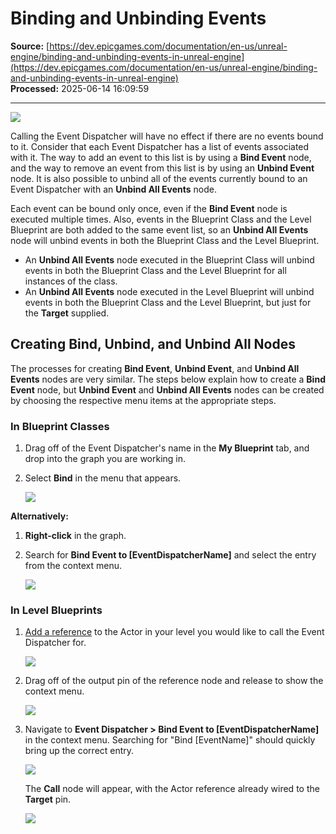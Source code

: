 # Binding and Unbinding Events

**Source:** [https://dev.epicgames.com/documentation/en-us/unreal-engine/binding-and-unbinding-events-in-unreal-engine](https://dev.epicgames.com/documentation/en-us/unreal-engine/binding-and-unbinding-events-in-unreal-engine)  
**Processed:** 2025-06-14 16:09:59

---

![](https://d1iv7db44yhgxn.cloudfront.net/documentation/images/e26bd094-b429-4c21-bdbf-00e617f2dfa4/bind_node.png)

Calling the Event Dispatcher will have no effect if there are no events bound to it. Consider that each Event Dispatcher has a list of events associated with it. The way to add an event to this list is by using a **Bind Event** node, and the way to remove an event from this list is by using an **Unbind Event** node. It is also possible to unbind all of the events currently bound to an Event Dispatcher with an **Unbind All Events** node.

Each event can be bound only once, even if the **Bind Event** node is executed multiple times. Also, events in the Blueprint Class and the Level Blueprint are both added to the same event list, so an **Unbind All Events** node will unbind events in both the Blueprint Class and the Level Blueprint.

-   An **Unbind All Events** node executed in the Blueprint Class will unbind events in both the Blueprint Class and the Level Blueprint for all instances of the class.
-   An **Unbind All Events** node executed in the Level Blueprint will unbind events in both the Blueprint Class and the Level Blueprint, but just for the **Target** supplied.

## Creating Bind, Unbind, and Unbind All Nodes

The processes for creating **Bind Event**, **Unbind Event**, and **Unbind All Events** nodes are very similar. The steps below explain how to create a **Bind Event** node, but **Unbind Event** and **Unbind All Events** nodes can be created by choosing the respective menu items at the appropriate steps.

### In Blueprint Classes

1.  Drag off of the Event Dispatcher's name in the **My Blueprint** tab, and drop into the graph you are working in.
    
2.  Select **Bind** in the menu that appears.
    
    ![](https://d1iv7db44yhgxn.cloudfront.net/documentation/images/96bda394-bc8b-4735-95b4-a38e0232b282/dispatcher_bind_menu.png)

**Alternatively:**

1.  **Right-click** in the graph.
    
2.  Search for **Bind Event to \[EventDispatcherName\]** and select the entry from the context menu.
    
    ![](https://d1iv7db44yhgxn.cloudfront.net/documentation/images/941665a3-175e-4237-86bc-e93aa121a968/event_dispatcher_context_search.png)

### In Level Blueprints

1.  [Add a reference](/documentation/en-us/unreal-engine/level-blueprint-in-unreal-engine#referencingactors) to the Actor in your level you would like to call the Event Dispatcher for.
    
    ![](https://d1iv7db44yhgxn.cloudfront.net/documentation/images/121b1446-4b71-4c74-8e29-9850768b084b/target_step1.png)
2.  Drag off of the output pin of the reference node and release to show the context menu.
    
    ![](https://d1iv7db44yhgxn.cloudfront.net/documentation/images/6e21a36d-f91a-4bbb-af61-54aa905ed87c/empty_context_menu.png)
3.  Navigate to **Event Dispatcher > Bind Event to \[EventDispatcherName\]** in the context menu. Searching for "Bind \[EventName\]" should quickly bring up the correct entry.
    
    ![](https://d1iv7db44yhgxn.cloudfront.net/documentation/images/ccaadd42-b711-4c84-b4e5-1ebd5e43ac2c/bind_node_level.png)
    
    The **Call** node will appear, with the Actor reference already wired to the **Target** pin.
    
    ![](https://d1iv7db44yhgxn.cloudfront.net/documentation/images/86ef5de8-1afe-4f10-b3f4-a07053052070/bind_dispatcher_wired_level.png)